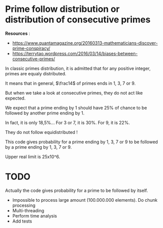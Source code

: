 # Prime follow distribution or distribution of consecutive primes


__Resources__ :
* https://www.quantamagazine.org/20160313-mathematicians-discover-prime-conspiracy/
* https://terrytao.wordpress.com/2016/03/14/biases-between-consecutive-primes/


In classic primes distribution, it is admitted that for any positive integer, primes are equaly distributed.

It means that in general, $\frac14$ of primes ends in 1, 3, 7 or 9.

But when we take a look at consecutive primes, they do not act like expected.

We expect that a prime ending by 1 should have 25% of chance to be followed by another prime ending by 1.

In fact, it is only 18,5%... For 3 or 7, it is 30%. For 9, it is 22%.

They do not follow equidistributed !



This code gives probability for a prime ending by 1, 3, 7 or 9 to be followed by a prime ending by 1, 3, 7 or 9.

Upper real limit is 25x10^6.

# TODO

Actually the code gives probability for a prime to be followed by itself.
- Impossible to process large amount (100.000.000 elements). Do chunk processing
- Multi-threading
- Perform time analysis
- Add tests
